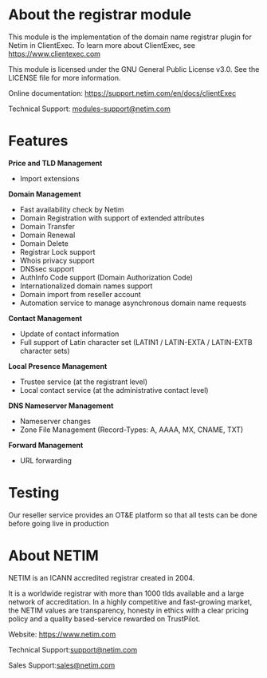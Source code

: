 # About the registrar module
This module is the implementation of the domain name registrar plugin for Netim in ClientExec.
To learn more about ClientExec, see https://www.clientexec.com

This module is licensed under the GNU General Public License v3.0. See the LICENSE file for more information.

Online documentation: https://support.netim.com/en/docs/clientExec

Technical Support: modules-support@netim.com

# Features

__Price and TLD Management__
- Import extensions

__Domain Management__
- Fast availability check by Netim
- Domain Registration with support of extended attributes
- Domain Transfer
- Domain Renewal
- Domain Delete
- Registrar Lock support
- Whois privacy support
- DNSsec support
- AuthInfo Code support (Domain Authorization Code)
- Internationalized domain names support
- Domain import from reseller account
- Automation service to manage asynchronous domain name requests

__Contact Management__
- Update of contact information
- Full support of Latin character set (LATIN1 / LATIN-EXTA / LATIN-EXTB character sets)

__Local Presence Management__
- Trustee service (at the registrant level)
- Local contact service (at the administrative contact level)

__DNS Nameserver Management__
- Nameserver changes
- Zone File Management (Record-Types: A, AAAA, MX, CNAME, TXT)

__Forward Management__
- URL forwarding


# Testing
Our reseller service provides an OT&E platform so that all tests can be done before going live in production

# About NETIM
NETIM is an ICANN accredited registrar created in 2004.

It is a worldwide registrar with more than 1000 tlds available and a large network of accreditation.
In a highly competitive and fast-growing market, the NETIM values are transparency, honesty in ethics with a clear pricing policy and a quality based-service rewarded on TrustPilot. 

Website: https://www.netim.com

Technical Support:support@netim.com

Sales Support:sales@netim.com